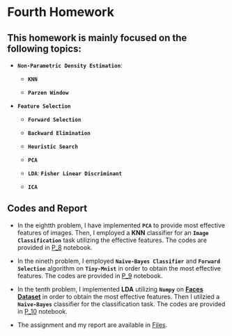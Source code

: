 # Fourth Homework

## This homework is mainly focused on the following topics:

* **`Non-Parametric Density Estimation`**:

    -   **`KNN`**

    -   **`Parzen Window`**

* **`Feature Selection`**

    -   **`Forward Selection`**

    -   **`Backward Elimination`**

    -   **`Heuristic Search`**

    -   **`PCA`**

    -   **`LDA`**: **`Fisher Linear Discriminant`**

    -   **`ICA`**   



## Codes and Report

* In the eightth problem, I have implemented **`PCA`** to provide most effective features of images. Then, I employed a **KNN** classifier for an **`Image Classification`** task utilizing the effective features. The codes are provided in [P_8]() notebook.

* In the nineth problem, I employed **`Naive-Bayes Classifier`** and **`Forward Selection`** algorithm on **`Tiny-Mnist`** in order to obtain the most effective features. The codes are provided in [P_9]() notebook.

* In the tenth problem, I implemented **LDA**  utilizing **`Numpy`** on [**Faces Dataset**](https://github.com/ARokni/Machine-Learning/blob/main/Homework/3/Problem%208/penguins.csv) in order to obtain the most effective features. Then I utilzied a **`Naive-Bayes`** classifier for the classification task. The codes are provided in [P_10]() notebook.



* The assignment and my report are available in [Files](https://github.com/ARokni/Machine-Learning/tree/main/Homework/2/Files).